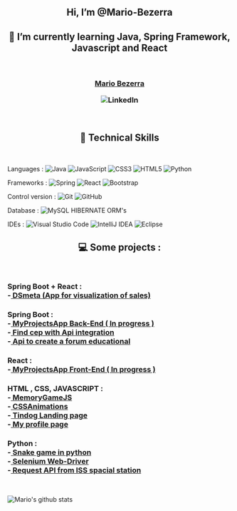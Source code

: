 <h2 align="center">
Hi, I’m @Mario-Bezerra
</h2>
<h2 align="center">
🌱 I’m currently learning Java, Spring Framework, Javascript and React
</h2>
 </br>
 <h3 align="center">
 <a href="https://www.linkedin.com/in/mario-gabriel-santos-bezerra-b426a522a/"> Mario Bezerra </a>
 
![LinkedIn](https://img.shields.io/badge/linkedin-%230077B5.svg?style=for-the-badge&logo=linkedin&logoColor=white)
 
 </h3>
</br>

<h2 align="center"> 
💼 Technical Skills
</h2>
</br>

Languages :
![Java](https://img.shields.io/badge/java-%23ED8B00.svg?style=for-the-badge&logo=java&logoColor=white)
![JavaScript](https://img.shields.io/badge/javascript-%23323330.svg?style=for-the-badge&logo=javascript&logoColor=%23F7DF1E)
![CSS3](https://img.shields.io/badge/css3-%231572B6.svg?style=for-the-badge&logo=css3&logoColor=white)
![HTML5](https://img.shields.io/badge/html5-%23E34F26.svg?style=for-the-badge&logo=html5&logoColor=white)
![Python](https://img.shields.io/badge/python-3670A0?style=for-the-badge&logo=python&logoColor=ffdd54)
</br>

Frameworks :
![Spring](https://img.shields.io/badge/spring-%236DB33F.svg?style=for-the-badge&logo=spring&logoColor=white)
![React](https://img.shields.io/badge/react-%2320232a.svg?style=for-the-badge&logo=react&logoColor=%2361DAFB)
![Bootstrap](https://img.shields.io/badge/bootstrap-%23563D7C.svg?style=for-the-badge&logo=bootstrap&logoColor=white)
</br>

Control version :
![Git](https://img.shields.io/badge/git-%23F05033.svg?style=for-the-badge&logo=git&logoColor=white)
![GitHub](https://img.shields.io/badge/github-%23121011.svg?style=for-the-badge&logo=github&logoColor=white)
</br>

Database :
![MySQL](https://img.shields.io/badge/mysql-%2300f.svg?style=for-the-badge&logo=mysql&logoColor=white)  HIBERNATE  ORM's
</br>

IDEs :
![Visual Studio Code](https://img.shields.io/badge/Visual%20Studio%20Code-0078d7.svg?style=for-the-badge&logo=visual-studio-code&logoColor=white)
![IntelliJ IDEA](https://img.shields.io/badge/IntelliJIDEA-000000.svg?style=for-the-badge&logo=intellij-idea&logoColor=white)
![Eclipse](https://img.shields.io/badge/Eclipse-FE7A16.svg?style=for-the-badge&logo=Eclipse&logoColor=white)
</br>

<h2 align="center"> 
💻 Some projects :
 </h2>
</br>
<h3>
Spring Boot + React : </br>
-<a href="https://github.com/Mario-Bezerra/DS_MetaProject"> DSmeta (App for visualization of sales) </a> </br>
</h3>

<h3>
Spring Boot : </br> -<a href="https://github.com/Mario-Bezerra/MyProjectsApp"> MyProjectsApp Back-End ( In progress )</a> </br>
-<a href="https://github.com/Mario-Bezerra/FindCep"> Find cep with Api integration</a> </br>
-<a href="https://github.com/Mario-Bezerra/Java-Spring-Boot"> Api to create a forum educational</a> </br>
</h3>

<h3>
React : </br> 
-<a href="https://github.com/Mario-Bezerra/MyProjectsAppFront-End"> MyProjectsApp Front-End ( In progress ) </a> </br>
</h3>

<h3>
HTML , CSS, JAVASCRIPT : </br>
-<a href="https://github.com/Mario-Bezerra/MemoryGameJS"> MemoryGameJS </a> </br>
-<a href="https://github.com/Mario-Bezerra/CssAnimations"> CSSAnimations </a> </br>
-<a href="https://github.com/Mario-Bezerra/day_58_Python_BootCamp"> Tindog Landing page </a> </br>
-<a href="https://github.com/Mario-Bezerra/day_42_Python_BootCamp"> My profile page </a> </br>
</h3>

<h3>
Python : </br>
-<a href="https://github.com/Mario-Bezerra/day_20_Python_BootCamp"> Snake game in python </a> </br>
-<a href="https://github.com/Mario-Bezerra/day_53_Python_BootCamp-CAPSTONE"> Selenium Web-Driver </a> </br>
-<a href="https://github.com/Mario-Bezerra/day_33_Python_BootCamp"> Request API from ISS spacial station</a> </br>
</h3>
</br>

![Mario's github stats](https://github-readme-stats.vercel.app/api?username=Mario-Bezerra)
